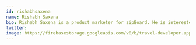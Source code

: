 ```yaml
---
id: rishabhsaxena
name: Rishabh Saxena
bio: Rishabh Saxena is a product marketer for zipBoard. He is interested in web design, UX, and good products.
twitter:
image: https://firebasestorage.googleapis.com/v0/b/travel-developer.appspot.com/o/authors%2Frishabhsaxena.jpg?alt=media&token=bd006cb3-426e-4e70-b843-8db1cb48d134
---
```

